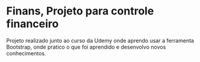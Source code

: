 # Finans, Projeto para controle financeiro 

Projeto realizado junto ao curso da Udemy onde aprendo usar a ferramenta Bootstrap,
onde pratico o que foi aprendido e desenvolvo novos conhecimentos.
